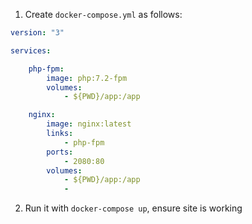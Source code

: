 1. Create `docker-compose.yml` as follows:

```yaml
version: "3"

services:

    php-fpm:
        image: php:7.2-fpm
        volumes:
            - ${PWD}/app:/app

    nginx:
        image: nginx:latest
        links:
            - php-fpm
        ports:
            - 2080:80
        volumes:
            - ${PWD}/app:/app
            -
```

2. Run it with `docker-compose up`, ensure site is working
